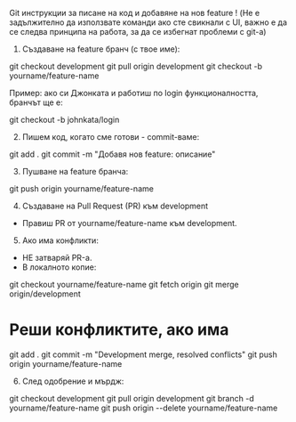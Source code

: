 Git инструкции за писане на код и добавяне на нов feature
! (Не е задължително да използвате команди ако сте свикнали с UI, важно е да се следва принципа на работа, за да се избегнат проблеми с git-a)

1. Създаване на feature бранч (с твое име):

git checkout development
git pull origin development
git checkout -b yourname/feature-name

Пример: ако си Джонката и работиш по login функционалността, бранчът ще е:

git checkout -b johnkata/login

2. Пишем код, когато сме готови - commit-ваме:

git add .
git commit -m "Добавя нов feature: описание"

3. Пушване на feature бранча:

git push origin yourname/feature-name

4. Създаване на Pull Request (PR) към development

- Правиш PR от yourname/feature-name към development.

5. Ако има конфликти:

- НЕ затваряй PR-а.
- В локалното копие:

git checkout yourname/feature-name
git fetch origin
git merge origin/development

# Реши конфликтите, ако има

git add .
git commit -m "Development merge, resolved conflicts"
git push origin yourname/feature-name

6. След одобрение и мърдж:

git checkout development
git pull origin development
git branch -d yourname/feature-name
git push origin --delete yourname/feature-name
